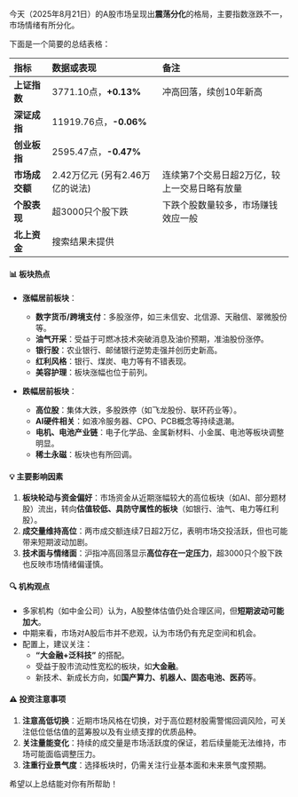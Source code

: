 今天（2025年8月21日）的A股市场呈现出**震荡分化**的格局，主要指数涨跌不一，市场情绪有所分化。

下面是一个简要的总结表格：

| 指标         | 数据或表现                                   | 备注                                                         |
| :----------- | :------------------------------------------- | :----------------------------------------------------------- |
| **上证指数** | 3771.10点，**+0.13%**                        | 冲高回落，续创10年新高                                  |
| **深证成指** | 11919.76点，**-0.06%**                       |                                                              |
| **创业板指** | 2595.47点，**-0.47%**                        |                                                              |
| **市场成交额** | 2.42万亿元 (另有2.46万亿的说法) | 连续第7个交易日超2万亿，较上一交易日略有放量                  |
| **个股表现** | 超3000只个股下跌                         | 下跌个股数量较多，市场赚钱效应一般                               |
| **北上资金** | 搜索结果未提供                                 |                                                              |

#### 📊 板块热点

*   **涨幅居前板块**：
    *   **数字货币/跨境支付**：多股涨停，如三未信安、北信源、天融信、翠微股份等。
    *   **油气开采**：受益于可燃冰技术突破消息及油价预期，准油股份涨停。
    *   **银行股**：农业银行、邮储银行逆势走强并创历史新高。
    *   **红利风格**：银行、煤炭、电力等有不错表现。
    *   **美容护理**：板块涨幅也位于前列。

*   **跌幅居前板块**：
    *   **高位股**：集体大跌，多股跌停（如飞龙股份、联环药业等）。
    *   **AI硬件相关**：如液冷服务器、CPO、PCB概念等持续退潮。
    *   **电机、电池产业链**：电子化学品、金属新材料、小金属、电池等板块调整明显。
    *   **稀土永磁**：板块也有所回调。

#### 💡 主要影响因素

1.  **板块轮动与资金偏好**：市场资金从近期涨幅较大的高位板块（如AI、部分题材股）流出，转向**估值较低、具防守属性的板块**（如银行、油气、电力等红利股）。
2.  **成交量维持高位**：两市成交额连续7日超2万亿，表明市场交投活跃，但也可能带来短期波动加剧。
3.  **技术面与情绪面**：沪指冲高回落显示**高位存在一定压力**，超3000只个股下跌也反映市场情绪偏谨慎。

#### 🔍 机构观点

*   多家机构（如中金公司）认为，A股整体估值仍处合理区间，但**短期波动可能加大**。
*   中期来看，市场对A股后市并不悲观，认为市场仍有充足空间和机会。
*   配置上，建议关注：
    *   **“大金融+泛科技”** 的搭配。
    *   受益于股市流动性宽松的板块，如**大金融**。
    *   新技术、新成长方向，如**国产算力、机器人、固态电池、医药**等。

#### ⚠️ 投资注意事项

1.  **注意高低切换**：近期市场风格在切换，对于高位题材股需警惕回调风险，可关注低位低估值的蓝筹股以及有业绩支撑的优质品种。
2.  **关注量能变化**：持续的成交量是市场活跃度的保证，若后续量能无法维持，市场可能面临调整压力。
3.  **注重行业景气度**：选择板块时，仍需关注行业基本面和未来景气度预期。

希望以上总结能对你有所帮助！